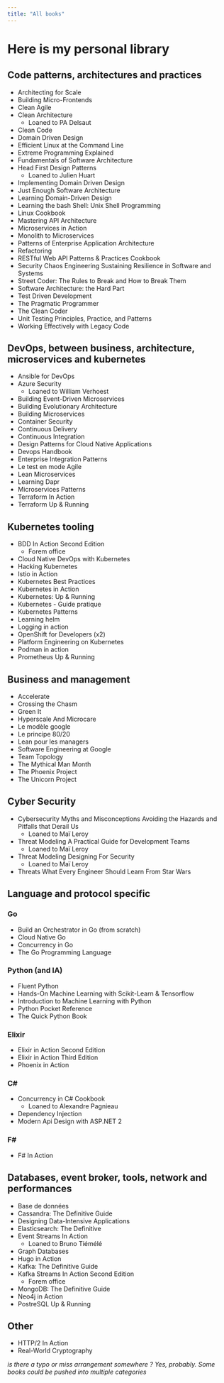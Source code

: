 ```yaml
---
title: "All books"
---
```


# Here is my personal library

## Code patterns, architectures and practices

* Architecting for Scale
* Building Micro-Frontends
* Clean Agile
* Clean Architecture
  * Loaned to PA Delsaut
* Clean Code
* Domain Driven Design
* Efficient Linux at the Command Line
* Extreme Programming Explained
* Fundamentals of Software Architecture
* Head First Design Patterns
  *  Loaned to Julien Huart
* Implementing Domain Driven Design
* Just Enough Software Architecture
* Learning Domain-Driven Design
* Learning the bash Shell: Unix Shell Programming
* Linux Cookbook
* Mastering API Architecture
* Microservices in Action
* Monolith to Microservices
* Patterns of Enterprise Application Architecture
* Refactoring
* RESTful Web API Patterns & Practices Cookbook
* Security Chaos Engineering Sustaining Resilience in Software and Systems
* Street Coder: The Rules to Break and How to Break Them
* Software Architecture: the Hard Part
* Test Driven Development
* The Pragmatic Programmer
* The Clean Coder
* Unit Testing Principles, Practice, and Patterns
* Working Effectively with Legacy Code

## DevOps, between business, architecture, microservices and kubernetes

* Ansible for DevOps
* Azure Security
  * Loaned to William Verhoest
* Building Event-Driven Microservices
* Building Evolutionary Architecture
* Building Microservices
* Container Security
* Continuous Delivery
* Continuous Integration
* Design Patterns for Cloud Native Applications
* Devops Handbook 
* Enterprise Integration Patterns
* Le test en mode Agile
* Lean Microservices
* Learning Dapr
* Microservices Patterns
* Terraform In Action
* Terraform Up & Running

## Kubernetes tooling

* BDD In Action Second Edition
    * Forem office
* Cloud Native DevOps with Kubernetes
* Hacking Kubernetes
* Istio in Action
* Kubernetes Best Practices
* Kubernetes in Action
* Kubernetes: Up & Running
* Kubernetes - Guide pratique
* Kubernetes Patterns
* Learning helm
* Logging in action
* OpenShift for Developers (x2)
* Platform Engineering on Kubernetes
* Podman in action
* Prometheus Up & Running

## Business and management

* Accelerate
* Crossing the Chasm
* Green It
* Hyperscale And Microcare
* Le modèle google
* Le principe 80/20
* Lean pour les managers
* Software Engineering at Google
* Team Topology
* The Mythical Man Month
* The Phoenix Project
* The Unicorn Project

## Cyber Security

* Cybersecurity Myths and Misconceptions Avoiding the Hazards and Pitfalls that Derail Us
    * Loaned to Maï Leroy
* Threat Modeling A Practical Guide for Development Teams
    * Loaned to Maï Leroy
* Threat Modeling Designing For Security
    * Loaned to Maï Leroy
* Threats What Every Engineer Should Learn From Star Wars

## Language and protocol specific

### Go

* Build an Orchestrator in Go (from scratch)
* Cloud Native Go
* Concurrency in Go
* The Go Programming Language

### Python (and IA)

* Fluent Python
* Hands-On Machine Learning with Scikit-Learn & Tensorflow
* Introduction to Machine Learning with Python
* Python Pocket Reference
* The Quick Python Book

### Elixir

* Elixir in Action Second Edition
* Elixir in Action Third Edition
* Phoenix in Action

### C#

* Concurrency in C# Cookbook
  * Loaned to Alexandre Pagnieau
* Dependency Injection
* Modern Api Design with ASP.NET 2

### F#

* F# In Action

## Databases, event broker, tools, network and performances

* Base de données
* Cassandra: The Definitive Guide
* Designing Data-Intensive Applications
* Elasticsearch: The Definitive
* Event Streams In Action
    * Loaned to Bruno Tiémélé
* Graph Databases
* Hugo in Action
* Kafka: The Definitive Guide
* Kafka Streams In Action Second Edition
    * Forem office
* MongoDB: The Definitive Guide
* Neo4j in Action
* PostreSQL Up & Running

## Other

* HTTP/2 In Action
* Real-World Cryptography




_is there a typo or miss arrangement somewhere ? Yes, probably. Some books could be pushed into multiple categories_

